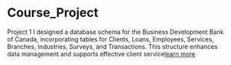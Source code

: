 # Course_Project

Project 1
I designed a database schema for the Business Development Bank of Canada, incorporating tables for Clients, Loans, Employees, Services, Branches, Industries, Surveys, and Transactions. This structure enhances data management and supports effective client service[learn more](https://github.com/thedivyeshpatel/Course_Project/blob/main/The%20Business%20Development%20Bank%20of%20Canada.pdf)
